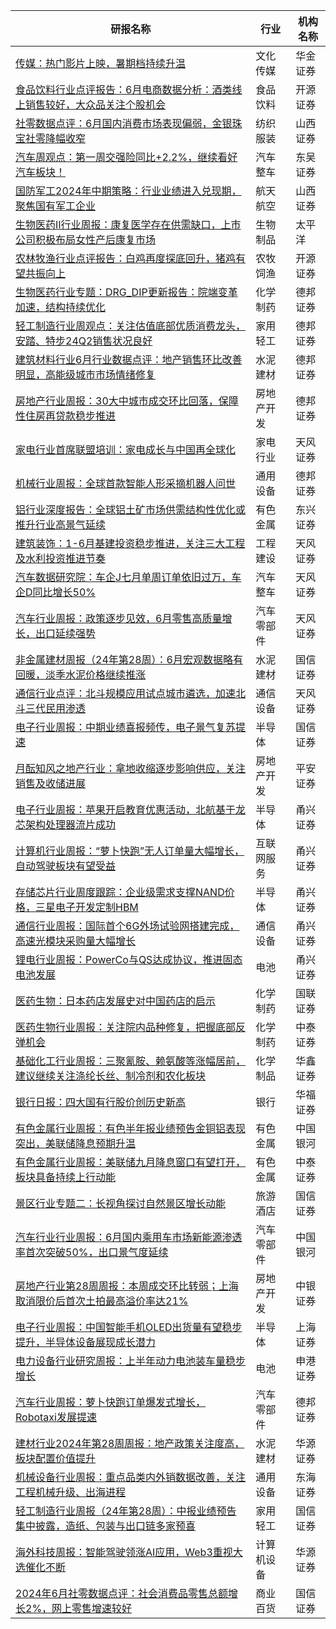 | 研报名称 | 行业 | 机构名称 |
|------|----------|--------------|
| [传媒：热门影片上映，暑期档持续升温](https://pdf.dfcfw.com/pdf/H3_AP202407151637935956_1.pdf?1721113657000.pdf) | 文化传媒 | 华金证券| 
| [食品饮料行业点评报告：6月电商数据分析：酒类线上销售较好，大众品关注个股机会](https://pdf.dfcfw.com/pdf/H3_AP202407151637936315_1.pdf?1721113091000.pdf) | 食品饮料 | 开源证券| 
| [社零数据点评：6月国内消费市场表现偏弱，金银珠宝社零降幅收窄](https://pdf.dfcfw.com/pdf/H3_AP202407151637936005_1.pdf?1721114621000.pdf) | 纺织服装 | 山西证券| 
| [汽车周观点：第一周交强险同比+2.2%，继续看好汽车板块！](https://pdf.dfcfw.com/pdf/H3_AP202407161637939193_1.pdf?1721114932000.pdf) | 汽车整车 | 东吴证券| 
| [国防军工2024年中期策略：行业业绩进入兑现期，聚焦国有军工企业](https://pdf.dfcfw.com/pdf/H3_AP202407151637936473_1.pdf?1721113755000.pdf) | 航天航空 | 山西证券| 
| [生物医药Ⅱ行业周报：康复医学存在供需缺口，上市公司积极布局女性产后康复市场](https://pdf.dfcfw.com/pdf/H3_AP202407161637948651_1.pdf?1721124745000.pdf) | 生物制品 | 太平洋| 
| [农林牧渔行业点评报告：白鸡再度探底回升，猪鸡有望共振向上](https://pdf.dfcfw.com/pdf/H3_AP202407161637939027_1.pdf?1721113091000.pdf) | 农牧饲渔 | 开源证券| 
| [生物医药行业专题：DRG_DIP更新报告：院端变革加速，结构持续优化](https://pdf.dfcfw.com/pdf/H3_AP202407161637948674_1.pdf?1721123910000.pdf) | 化学制药 | 德邦证券| 
| [轻工制造行业周观点：关注估值底部优质消费龙头，安踏、特步24Q2销售状况良好](https://pdf.dfcfw.com/pdf/H3_AP202407161637948685_1.pdf?1721117627000.pdf) | 家用轻工 | 德邦证券| 
| [建筑材料行业6月行业数据点评：地产销售环比改善明显，高能级城市市场情绪修复](https://pdf.dfcfw.com/pdf/H3_AP202407161637948672_1.pdf?1721119714000.pdf) | 水泥建材 | 德邦证券| 
| [房地产行业周报：30大中城市成交环比回落，保障性住房再贷款稳步推进](https://pdf.dfcfw.com/pdf/H3_AP202407161637948694_1.pdf?1721125200000.pdf) | 房地产开发 | 德邦证券| 
| [家电行业首席联盟培训：家电成长与中国再全球化](https://pdf.dfcfw.com/pdf/H3_AP202407161637948835_1.pdf?1721123382000.pdf) | 家电行业 | 天风证券| 
| [机械行业周报：全球首款智能人形采摘机器人问世](https://pdf.dfcfw.com/pdf/H3_AP202407161637948700_1.pdf?1721117627000.pdf) | 通用设备 | 德邦证券| 
| [铝行业深度报告：全球铝土矿市场供需结构性优化或推升行业高景气延续](https://pdf.dfcfw.com/pdf/H3_AP202407161637948668_1.pdf?1721123599000.pdf) | 有色金属 | 东兴证券| 
| [建筑装饰：1-6月基建投资稳步推进，关注三大工程及水利投资推进节奏](https://pdf.dfcfw.com/pdf/H3_AP202407161637948846_1.pdf?1721123289000.pdf) | 工程建设 | 天风证券| 
| [汽车数据研究院：车企J七月单周订单依旧过万，车企D同比增长50%](https://pdf.dfcfw.com/pdf/H3_AP202407161637948868_1.pdf?1721124132000.pdf) | 汽车整车 | 天风证券| 
| [汽车行业周报：政策逐步见效，6月零售高质量增长，出口延续强势](https://pdf.dfcfw.com/pdf/H3_AP202407161637948862_1.pdf?1721118115000.pdf) | 汽车零部件 | 天风证券| 
| [非金属建材周报（24年第28周）：6月宏观数据略有回暖，淡季水泥价格继续推涨](https://pdf.dfcfw.com/pdf/H3_AP202407161637948869_1.pdf?1721125450000.pdf) | 水泥建材 | 国信证券| 
| [通信行业点评：北斗规模应用试点城市遴选，加速北斗三代民用渗透](https://pdf.dfcfw.com/pdf/H3_AP202407161637948874_1.pdf?1721122408000.pdf) | 通信设备 | 天风证券| 
| [电子行业周报：中期业绩喜报频传，电子景气复苏提速](https://pdf.dfcfw.com/pdf/H3_AP202407161637948855_1.pdf?1721124745000.pdf) | 半导体 | 国信证券| 
| [月酝知风之地产行业：拿地收缩逐步影响供应，关注销售及收储进展](https://pdf.dfcfw.com/pdf/H3_AP202407161637949021_1.pdf?1721124504000.pdf) | 房地产开发 | 平安证券| 
| [电子行业周报：苹果开启教育优惠活动，北航基于龙芯架构处理器流片成功](https://pdf.dfcfw.com/pdf/H3_AP202407161637949807_1.pdf?1721120358000.pdf) | 半导体 | 甬兴证券| 
| [计算机行业周报：“萝卜快跑”无人订单量大幅增长，自动驾驶板块有望受益](https://pdf.dfcfw.com/pdf/H3_AP202407161637949816_1.pdf?1721120442000.pdf) | 互联网服务 | 甬兴证券| 
| [存储芯片行业周度跟踪：企业级需求支撑NAND价格，三星电子开发定制HBM](https://pdf.dfcfw.com/pdf/H3_AP202407161637949806_1.pdf?1721120358000.pdf) | 半导体 | 甬兴证券| 
| [通信行业周报：国际首个6G外场试验网搭建完成，高速光模块采购量大幅增长](https://pdf.dfcfw.com/pdf/H3_AP202407161637949821_1.pdf?1721120442000.pdf) | 通信设备 | 甬兴证券| 
| [锂电行业周报：PowerCo与QS达成协议，推进固态电池发展](https://pdf.dfcfw.com/pdf/H3_AP202407161637949822_1.pdf?1721120442000.pdf) | 电池 | 甬兴证券| 
| [医药生物：日本药店发展史对中国药店的启示](https://pdf.dfcfw.com/pdf/H3_AP202407161637951217_1.pdf?1721122713000.pdf) | 化学制药 | 国联证券| 
| [医药生物行业周报：关注院内品种修复，把握底部反弹机会](https://pdf.dfcfw.com/pdf/H3_AP202407161637950234_1.pdf?1721122713000.pdf) | 化学制药 | 中泰证券| 
| [基础化工行业周报：三聚氰胺、赖氨酸等涨幅居前，建议继续关注涤纶长丝、制冷剂和农化板块](https://pdf.dfcfw.com/pdf/H3_AP202407161637951687_1.pdf?1721123004000.pdf) | 化学制品 | 华鑫证券| 
| [银行日报：四大国有行股价创历史新高](https://pdf.dfcfw.com/pdf/H3_AP202407161637951764_1.pdf?1721124019000.pdf) | 银行 | 华福证券| 
| [有色金属行业周报：有色半年报业绩预告金铜铝表现突出，美联储降息预期升温](https://pdf.dfcfw.com/pdf/H3_AP202407161637952004_1.pdf?1721123910000.pdf) | 有色金属 | 中国银河| 
| [有色金属行业周报：美联储九月降息窗口有望打开，板块具备持续上行动能](https://pdf.dfcfw.com/pdf/H3_AP202407161637952460_1.pdf?1721125769000.pdf) | 有色金属 | 中泰证券| 
| [景区行业专题二：长视角探讨自然景区增长动能](https://pdf.dfcfw.com/pdf/H3_AP202407161637952532_1.pdf?1721125352000.pdf) | 旅游酒店 | 国信证券| 
| [汽车行业行业周报：6月国内乘用车市场新能源渗透率首次突破50%，出口景气度延续](https://pdf.dfcfw.com/pdf/H3_AP202407161637952959_1.pdf?1721126051000.pdf) | 汽车零部件 | 中国银河| 
| [房地产行业第28周周报：本周成交环比转弱；上海取消限价后首次土拍最高溢价率达21%](https://pdf.dfcfw.com/pdf/H3_AP202407161637953316_1.pdf?1721127386000.pdf) | 房地产开发 | 中银证券| 
| [电子行业周报：中国智能手机OLED出货量有望稳步提升，半导体设备展现成长潜力](https://pdf.dfcfw.com/pdf/H3_AP202407161637953466_1.pdf?1721127782000.pdf) | 半导体 | 上海证券| 
| [电力设备行业研究周报：上半年动力电池装车量稳步增长](https://pdf.dfcfw.com/pdf/H3_AP202407161637953506_1.pdf?1721127867000.pdf) | 电池 | 申港证券| 
| [汽车行业周报：萝卜快跑订单爆发式增长，Robotaxi发展提速](https://pdf.dfcfw.com/pdf/H3_AP202407161637953682_1.pdf?1721128434000.pdf) | 汽车零部件 | 德邦证券| 
| [建材行业2024年第28周周报：地产政策关注度高，板块配置价值提升](https://pdf.dfcfw.com/pdf/H3_AP202407161637953943_1.pdf?1721129371000.pdf) | 水泥建材 | 华源证券| 
| [机械设备行业周报：重点品类内外销数据改善，关注工程机械升级、出海进程](https://pdf.dfcfw.com/pdf/H3_AP202407161637954119_1.pdf?1721129570000.pdf) | 通用设备 | 东海证券| 
| [轻工制造行业周报（24年第28周）：中报业绩预告集中披露，造纸、包装与出口链多家预喜](https://pdf.dfcfw.com/pdf/H3_AP202407161637954165_1.pdf?1721129687000.pdf) | 家用轻工 | 国信证券| 
| [海外科技周报：智能驾驶领涨AI应用，Web3重视大选催化不断](https://pdf.dfcfw.com/pdf/H3_AP202407161637954187_1.pdf?1721129760000.pdf) | 计算机设备 | 华源证券| 
| [2024年6月社零数据点评：社会消费品零售总额增长2%，网上零售增速较好](https://pdf.dfcfw.com/pdf/H3_AP202407161637952527_1.pdf?1721125054000.pdf) | 商业百货 | 国信证券| 
